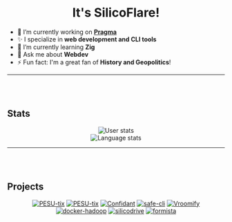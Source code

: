<h1 align="center">It's SilicoFlare!</h1>

- 🔭 I’m currently working on **[Pragma](https://github.com/pragmahq)**  
- ✨ I specialize in **web development and CLI tools**  
- 🌱 I’m currently learning **Zig**  
- 💬 Ask me about **Webdev**  
- ⚡ Fun fact: I'm a great fan of **History and Geopolitics**!  

---
<br><br>

## Stats
<p align="center">
  <img alt="User stats" src="https://github-readme-stats.vercel.app/api?username=silicoflare&show_icons=true&theme=transparent"><br>
  <img alt="Language stats" src="https://github-readme-stats.vercel.app/api/top-langs/?username=silicoflare&theme=transparent">
  <!--<img src="https://github-readme-streak-stats.herokuapp.com?user=silicoflare&theme=transparent&border_radius=5.1" alt="GitHub Streak" />-->
</p>

---
<br><br>

## Projects
<p align="center">
<a href="https://github.com/silicoflare/rapport"><img src="https://github-readme-stats.vercel.app/api/pin/?theme=transparent&show_owner=true&description_lines_count=2&username=silicoflare&repo=rapport" alt="PESU-tix" /></a>
<a href="https://github.com/silicoflare/pesu-tix"><img src="https://github-readme-stats.vercel.app/api/pin/?theme=transparent&show_owner=true&description_lines_count=2&username=silicoflare&repo=pesu-tix" alt="PESU-tix" /></a>
<a href="https://github.com/silicoflare/confidant"><img src="https://github-readme-stats.vercel.app/api/pin/?theme=transparent&show_owner=true&description_lines_count=2&username=silicoflare&repo=confidant" alt="Confidant" /></a>
<a href="https://github.com/silicoflare/safe-cli"><img src="https://github-readme-stats.vercel.app/api/pin/?theme=transparent&show_owner=true&description_lines_count=2&username=silicoflare&repo=safe-cli" alt="safe-cli" /></a>
<a href="https://github.com/Samprith002/vroomify"><img src="https://github-readme-stats.vercel.app/api/pin/?theme=transparent&show_owner=true&description_lines_count=2&username=Samprith002&repo=vroomify" alt="Vroomify" /></a>
<a href="https://github.com/silicoflare/docker-hadoop"><img src="https://github-readme-stats.vercel.app/api/pin/?theme=transparent&show_owner=true&description_lines_count=2&username=silicoflare&repo=docker-hadoop" alt="docker-hadoop" /></a>
<a href="https://github.com/silicoflare/silicodrive"><img src="https://github-readme-stats.vercel.app/api/pin/?theme=transparent&show_owner=true&description_lines_count=2&username=silicoflare&repo=silicodrive" alt="silicodrive" /></a>
<a href="https://github.com/silicoflare/formista"><img src="https://github-readme-stats.vercel.app/api/pin/?theme=transparent&show_owner=true&description_lines_count=2&username=silicoflare&repo=formista" alt="formista" /></a>
</p>

<!--
---
<br><br>

## Skills

### Web Development
<p align="center">
  <img alt="Static Badge" src="https://img.shields.io/badge/Next.js-black?style=for-the-badge&logo=nextdotjs&logoColor=white">
  <img alt="Static Badge" src="https://img.shields.io/badge/TailwindCSS-06B6D4?style=for-the-badge&logo=tailwindcss&logoColor=white">
  <img alt="Static Badge" src="https://img.shields.io/badge/Typescript-3178C6?style=for-the-badge&logo=typescript&logoColor=white">
  <img alt="Static Badge" src="https://img.shields.io/badge/Bun-red?style=for-the-badge&logo=bun&logoColor=white">
  <img alt="Static Badge" src="https://img.shields.io/badge/Vite-646CFF?style=for-the-badge&logo=vite&logoColor=white">
  <img alt="Static Badge" src="https://img.shields.io/badge/Fastify-black?style=for-the-badge&logo=fastify&logoColor=white">
  
</p>


### Programming Languages and Scripting
<p align="center">
  <img alt="Static Badge" src="https://img.shields.io/badge/Python-3776AB?style=for-the-badge&logo=python&logoColor=white"> 
  <img alt="Static Badge" src="https://img.shields.io/badge/Bash-4EAA25?style=for-the-badge&logo=gnubash&logoColor=white">
  <img alt="Static Badge" src="https://img.shields.io/badge/Dockerfile-2496ED?style=for-the-badge&logo=docker&logoColor=white">
  <img alt="Static Badge" src="https://img.shields.io/badge/C-A8B9CC?style=for-the-badge&logo=c&logoColor=white">
  <img alt="Static Badge" src="https://img.shields.io/badge/c%2B%2B-00599C?style=for-the-badge&logo=cplusplus&logoColor=white">
  <img alt="Static Badge" src="https://img.shields.io/badge/java-black?style=for-the-badge&logo=openjdk&logoColor=white">
  <img alt="Static Badge" src="https://img.shields.io/badge/Windows%20Batch-4D4D4D?style=for-the-badge&logo=windowsterminal&logoColor=white">
  <img alt="Static Badge" src="https://img.shields.io/badge/Rust-black?style=for-the-badge&logo=rust&logoColor=white">
  <img alt="Static Badge" src="https://img.shields.io/badge/R-276DC3?style=for-the-badge&logo=R">
</p>


### AI/ML and Data Science
<p align="center">
  <img alt="Static Badge" src="https://img.shields.io/badge/Google%20Colab-F9AB00?style=for-the-badge&logo=googlecolab&logoColor=white">
  <img alt="Static Badge" src="https://img.shields.io/badge/Jupyter-F37626?style=for-the-badge&logo=jupyter&logoColor=white">
  <img alt="Static Badge" src="https://img.shields.io/badge/SKLearn-F7931E?style=for-the-badge&logo=scikitlearn&logoColor=white">
  <img alt="Static Badge" src="https://img.shields.io/badge/NumPy-013243?style=for-the-badge&logo=numpy&logoColor=white">
  <img alt="Static Badge" src="https://img.shields.io/badge/pandas-150458?style=for-the-badge&logo=pandas&logoColor=white">
</p>

### Operating Systems
<p align="center">
  <img alt="Static Badge" src="https://img.shields.io/badge/Fedora-51A2DA?style=for-the-badge&logo=fedora&logoColor=white">
  <img alt="Static Badge" src="https://img.shields.io/badge/Ubuntu-E95420?style=for-the-badge&logo=ubuntu&logoColor=white">
  <img alt="Static Badge" src="https://img.shields.io/badge/Pop!__OS-48B9C7?style=for-the-badge&logo=popos&logoColor=white">
  <img alt="Static Badge" src="https://img.shields.io/badge/Kali_Linux-557C94?style=for-the-badge&logo=kalilinux&logoColor=white">
  <img alt="Static Badge" src="https://img.shields.io/badge/Windows-0078D4?style=for-the-badge&logo=windows&logoColor=white">
</p>

### Tools and Other Stuff
<p align="center">
  <img alt="Static Badge" src="https://img.shields.io/badge/VS%20Code-007ACC?style=for-the-badge&logo=visualstudiocode&logoColor=white">
  <img alt="Static Badge" src="https://img.shields.io/badge/Neovim-57A143?style=for-the-badge&logo=neovim&logoColor=white">
  <img alt="Static Badge" src="https://img.shields.io/badge/Markdown-black?style=for-the-badge&logo=markdown&logoColor=white">
  <img alt="Static Badge" src="https://img.shields.io/badge/Git-F05032?style=for-the-badge&logo=git&logoColor=white">
  <img alt="Static Badge" src="https://img.shields.io/badge/Obsidian-7C3AED?style=for-the-badge&logo=obsidian&logoColor=white">
  <img alt="Static Badge" src="https://img.shields.io/badge/Docker-2496ED?style=for-the-badge&logo=docker&logoColor=white">
  <img alt="Static Badge" src="https://img.shields.io/badge/MongoDB-47A248?style=for-the-badge&logo=mongodb&logoColor=white">
  <img alt="Static Badge" src="https://img.shields.io/badge/Insomnia-4000BF?style=for-the-badge&logo=insomnia&logoColor=white">
  <img alt="Static Badge" src="https://img.shields.io/badge/Postman-FF6C37?style=for-the-badge&logo=postman&logoColor=white">
</p>
-->
